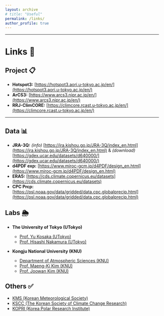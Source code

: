 ```yaml
---
layout: archive
# title: "Useful"
permalink: /links/
author_profile: true
---
```


---
# Links 🔗

## Project 📋
- **Hotspot3:** [https://hotspot3.aori.u-tokyo.ac.jp/en/](https://hotspot3.aori.u-tokyo.ac.jp/en/)
- **ArCS3:** [https://www.arcs3.nipr.ac.jp/en/](https://www.arcs3.nipr.ac.jp/en/)
- **RRJ-ClimCORE:** [https://climcore.rcast.u-tokyo.ac.jp/en/](https://climcore.rcast.u-tokyo.ac.jp/en/)

---
## Data 📊
- **JRA-3Q:** _(info)_ [https://jra.kishou.go.jp/JRA-3Q/index_en.html](https://jra.kishou.go.jp/JRA-3Q/index_en.html) & _(download)_ [https://gdex.ucar.edu/datasets/d640000/](https://gdex.ucar.edu/datasets/d640000/) <br>
- **d4PDF exp:** [https://www.miroc-gcm.jp/d4PDF/design_en.html](https://www.miroc-gcm.jp/d4PDF/design_en.html) <br>
- **ERA5:** [https://cds.climate.copernicus.eu/datasets](https://cds.climate.copernicus.eu/datasets) <br>
- **CPC Prcp:** [https://psl.noaa.gov/data/gridded/data.cpc.globalprecip.html](https://psl.noaa.gov/data/gridded/data.cpc.globalprecip.html) <br>


## Labs 🌦 ️
* **The University of Tokyo (UTokyo)**
    * [Prof. Yu Kosaka (UTokyo)](https://gcd.atmos.rcast.u-tokyo.ac.jp/kosaka_lab/)<br>
    * [Prof. Hisashi Nakamura (UTokyo)](https://www.atmos.rcast.u-tokyo.ac.jp/nakamura_lab/en/)<br>

* **Kongju National University (KNU)**
    * [Department of Atmospheric Sciences (KNU)](https://atmos.kongju.ac.kr)<br>
    * [Prof. Maeng-Ki Kim (KNU)](https://climate443.wixsite.com/knucdl)<br>
    * [Prof. Joowan Kim (KNU)](http://atmdyn.org/)<br>

## Others ✅
* [KMS (Korean Meteorological Society)](https://www.komes.or.kr:50000/)<br>
* [KSCC (The Korean Society of Climate Change Research)](https://www.kscc.re.kr/)<br>
* [KOPRI (Korea Polar Research Institute)](https://kopri.re.kr/)<br>
